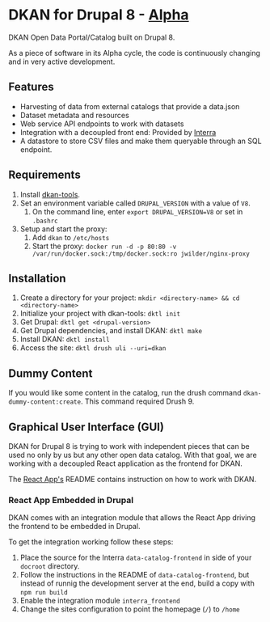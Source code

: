 # DKAN for Drupal 8 - [Alpha](https://en.wikipedia.org/wiki/Software_release_life_cycle)

DKAN Open Data Portal/Catalog built on Drupal 8.

As a piece of software in its Alpha cycle, the code is continuously changing and in very active development.

## Features

- Harvesting of data from external catalogs that provide a data.json
- Dataset metadata and resources
- Web service API endpoints to work with datasets
- Integration with a decoupled front end: Provided by [Interra](https://github.com/interra) 
- A datastore to store CSV files and make them queryable through an SQL endpoint.

## Requirements

1) Install [dkan-tools](https://github.com/GetDKAN/dkan-tools). 
1) Set an environment variable called ``DRUPAL_VERSION`` with a value of ``V8``.
    1) On the command line, enter ``export DRUPAL_VERSION=V8`` or set in ``.bashrc``
1) Setup and start the proxy:
    1) Add `dkan` to `/etc/hosts`
    1) Start the proxy: 
    ``docker run -d -p 80:80 -v /var/run/docker.sock:/tmp/docker.sock:ro jwilder/nginx-proxy`` 


## Installation

1) Create a directory for your project: ``mkdir <directory-name> && cd <directory-name>``
1) Initialize your project with dkan-tools: ``dktl init``
1) Get Drupal: ``dktl get <drupal-version>``
1) Get Drupal dependencies, and install DKAN: ``dktl make``
1) Install DKAN: ``dktl install``
1) Access the site: ``dktl drush uli --uri=dkan``

## Dummy Content

If you would like some content in the catalog, run the drush command ``dkan-dummy-content:create``. This command required Drush 9.

## Graphical User Interface (GUI)

DKAN for Drupal 8 is trying to work with independent pieces that can be used no only by us but any other open data catalog. With that goal, we are working with a decoupled React application as the frontend for DKAN.

The [React App's](https://github.com/interra/data-catalog-frontend) README contains instruction on how to work with DKAN.

### React App Embedded in Drupal

DKAN comes with an integration module that allows the React App driving the frontend to be embedded in Drupal.

To get the integration working follow these steps:
1) Place the source for the Interra ``data-catalog-frontend`` in side of your ``docroot`` directory.
1) Follow the instructions in the README of ``data-catalog-frontend``, but instead of runnig the development server at the end, build a copy with ``npm run build``
1) Enable the integration module ``interra_frontend``
1) Change the sites configuration to point the homepage (``/``) to ``/home``
